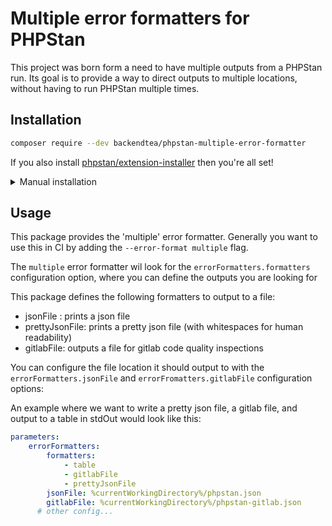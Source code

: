 # Multiple error formatters for PHPStan

This project was born form a need to have multiple outputs from a PHPStan run. Its goal is to provide a way to direct outputs to multiple locations, without having to run PHPStan multiple times.

## Installation

```bash
composer require --dev backendtea/phpstan-multiple-error-formatter
```

If you also install [phpstan/extension-installer](https://github.com/phpstan/extension-installer) then you're all set!

<details>
  <summary>Manual installation</summary>

If you don't want to use `phpstan/extension-installer`, include extension.neon in your project's PHPStan config:

```
includes:
    - vendor/backendtea/phpstan-multiple-error-formatter/config.neon
```
</details>

## Usage

This package provides the 'multiple' error formatter. Generally you want to use this in CI by adding the `--error-format multiple` flag.

The `multiple` error formatter wil look for the `errorFormatters.formatters` configuration option, where you can define the outputs you are looking for

This package defines the following formatters to output to a file:

* jsonFile : prints a json file
* prettyJsonFile: prints a pretty json file (with whitespaces for human readability)
* gitlabFile: outputs a file for gitlab code quality inspections


You can configure the file location it should output to with the `errorFormatters.jsonFile` and `errorFromatters.gitlabFile` configuration options:


An example where we want to write a pretty json file, a gitlab file, and output to a table in stdOut would look like this: 
```yaml
parameters:
    errorFormatters:
        formatters:
            - table
            - gitlabFile
            - prettyJsonFile
        jsonFile: %currentWorkingDirectory%/phpstan.json
        gitlabFile: %currentWorkingDirectory%/phpstan-gitlab.json
      # other config...
```